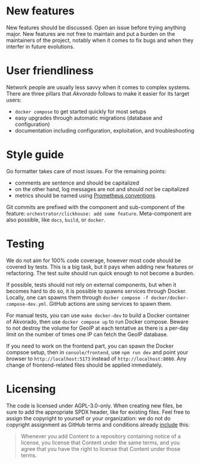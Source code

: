 # New features

New features should be discussed. Open an issue before trying anything major.
New features are not free to maintain and put a burden on the maintainers of the
project, notably when it comes to fix bugs and when they interfer in future
evolutions.

# User friendliness

Network people are usually less savvy when it comes to complex systems. There
are three pillars that *Akvorado* follows to make it easier for its target
users:

- `docker compose` to get started quickly for most setups
- easy upgrades through automatic migrations (database and configuration)
- documentation including configuration, exploitation, and troubleshooting

# Style guide

Go formatter takes care of most issues. For the remaining points:

- comments are sentence and should be capitalized
- on the other hand, log messages are not and should *not* be capitalized
- metrics should be named using [Prometheus conventions][]

[prometheus conventions]: https://prometheus.io/docs/practices/naming/

Git commits are prefixed with the component and sub-component of the feature:
`orchestrator/clickhouse: add some feature`. Meta-component are also possible,
like `docs`, `build`, or `docker`.

# Testing

We do not aim for 100% code coverage, however most code should be covered by
tests. This is a big task, but it pays when adding new features or refactoring.
The test suite should run quick enough to not become a burden.

If possible, tests should not rely on external components, but when it becomes
hard to do so, it is possible to spawns services through Docker. Locally, one
can spawns them through `docker compose -f docker/docker-compose-dev.yml`.
GitHub actions are using services to spawn them.

For manual tests, you can use `make docker-dev` to build a Docker container of
Akvorado, then use `docker compose up` to run Docker compose. Beware to not
destroy the volume for GeoIP at each tentative as there is a per-day limit on
the number of times one IP can fetch the GeoIP database.

If you need to work on the frontend part, you can spawn the Docker compsoe
setup, then in `console/frontend`, use `npm run dev` and point your browser to
`http://localhost:5173` instead of `http://localhost:8080`. Any change of
frontend-related files should be applied immediately.

# Licensing

The code is licensed under AGPL-3.0-only. When creating new files, be sure to
add the appropriate SPDX header, like for existing files. Feel free to assign
the copyright to yourself or your organization: we do not do copyright
assignment as GitHub terms and conditions already [include][] this:

> Whenever you add Content to a repository containing notice of a license, you
> license that Content under the same terms, and you agree that you have the
> right to license that Content under those terms.

[include]: https://docs.github.com/en/site-policy/github-terms/github-terms-of-service#6-contributions-under-repository-license
